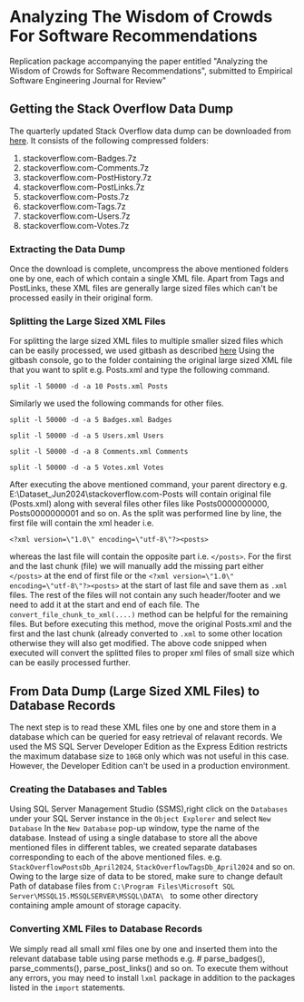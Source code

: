 # Analyzing The Wisdom of Crowds For Software Recommendations
Replication package accompanying the paper entitled "Analyzing the Wisdom of Crowds for Software Recommendations", submitted to Empirical Software Engineering Journal for Review"
## Getting the Stack Overflow Data Dump
The quarterly updated Stack Overflow data dump can be downloaded from [here](https://archive.org/details/stackexchange/). It consists of the following compressed folders:
1. stackoverflow.com-Badges.7z 
2. stackoverflow.com-Comments.7z
3. stackoverflow.com-PostHistory.7z 
4. stackoverflow.com-PostLinks.7z
5. stackoverflow.com-Posts.7z
6. stackoverflow.com-Tags.7z
7. stackoverflow.com-Users.7z
8. stackoverflow.com-Votes.7z

### Extracting the Data Dump
Once the download is complete, uncompress the above mentioned folders one by one, each of which contain a single XML file. Apart from Tags and PostLinks, these XML files are generally large sized files which can't be processed easily in their original form.

### Splitting the Large Sized XML Files
For splitting the large sized XML files to multiple smaller sized files which can be easily processed, we used gitbash as described [here](https://stackoverflow.com/questions/31786287/how-to-split-large-text-file-in-windows)
Using the gitbash console, go to the folder containing the original large sized XML file that you want to split e.g. Posts.xml and type the following command.
```
split -l 50000 -d -a 10 Posts.xml Posts
```
Similarly we used the following commands for other files. 
```
split -l 50000 -d -a 5 Badges.xml Badges
```
```
split -l 50000 -d -a 5 Users.xml Users
```
```
split -l 50000 -d -a 8 Comments.xml Comments
```
```
split -l 50000 -d -a 5 Votes.xml Votes
```
After executing the above mentioned command, your parent directory e.g. E:\Dataset_Jun2024\stackoverflow.com-Posts will contain original file (Posts.xml) along with several files other files like Posts0000000000, Posts0000000001 and so on. As the split was performed line by line, the first file will contain the xml header i.e. 
```
<?xml version=\"1.0\" encoding=\"utf-8\"?><posts>
```
whereas the last file will contain the opposite part i.e. ```</posts>```. For the first and the last chunk (file) we will manually add the missing part either ```</posts>``` at the end of first file or the ```<?xml version=\"1.0\" encoding=\"utf-8\"?><posts>``` at the start of last file and save them as ```.xml``` files. The rest of the files will not contain any such header/footer and we need to add it at the start and end of each file. The ```convert_file_chunk_to_xml(....)``` method can be helpful for the remaining files. But before executing this method, move the original Posts.xml and the first and the last chunk (already converted to ```.xml``` to some other location otherwise they will also get modified. The above code snipped when executed will convert the splitted files to proper xml files of small size which can be easily processed further. 
## From Data Dump (Large Sized XML Files) to Database Records
The next step is to read these XML files one by one and store them in a database which can be queried for easy retrieval of relavant records. We used the MS SQL Server Developer Edition as the Express Edition restricts the maximum database size to ```10GB``` only which was not useful in this case. However, the Developer Edition can't be used in a production environment.

### Creating the Databases and Tables
Using SQL Server Management Studio (SSMS),right click on the ```Databases``` under your SQL Server instance in the ```Object Explorer``` and select ```New Database```
In the ```New Database``` pop-up window, type the name of the database. Instead of using a single database to store all the above mentioned files in different tables, we created separate databases corresponding to each of the above mentioned files. e.g. ```StackOverflowPostsDb_April2024```, ```StackOverflowTagsDb_April2024``` and so on. Owing to the large size of data to be stored, make sure to change default Path of database files from ```C:\Program Files\Microsoft SQL Server\MSSQL15.MSSQLSERVER\MSSQL\DATA\ ``` to some other directory containing ample amount of storage capacity.

### Converting XML Files to Database Records
We simply read all small xml files one by one and inserted them into the relevant database table using parse methods e.g. # parse_badges(), parse_comments(), parse_post_links() and so on. To execute them without any errors, you may need to install ```lxml``` package in addition to the packages listed in the ```import``` statements. 
